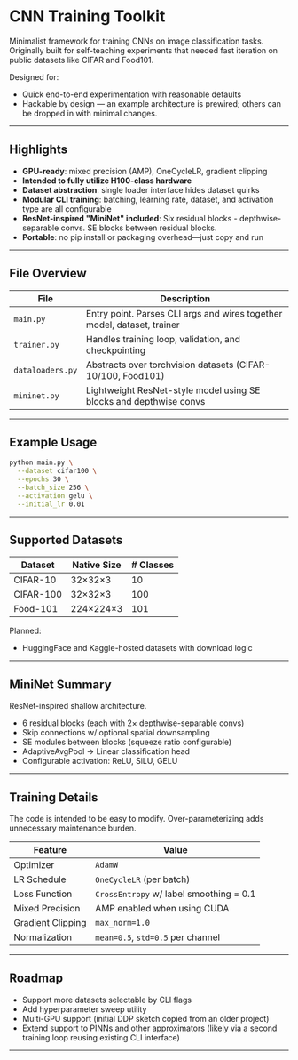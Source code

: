 
# CNN Training Toolkit

Minimalist framework for training CNNs on image classification tasks. Originally built for self-teaching experiments that needed fast iteration on public datasets like CIFAR and Food101.

Designed for:
- Quick end-to-end experimentation with reasonable defaults
- Hackable by design — an example architecture is prewired; others can be dropped in with minimal changes.

---

## Highlights


- **GPU-ready**: mixed precision (AMP), OneCycleLR, gradient clipping
- **Intended to fully utilize H100-class hardware**  
- **Dataset abstraction**: single loader interface hides dataset quirks  
- **Modular CLI training**: batching, learning rate, dataset, and activation type are all configurable  
- **ResNet-inspired "MiniNet" included**: Six residual blocks - depthwise-separable convs. SE blocks between residual blocks.
- **Portable**: no pip install or packaging overhead—just copy and run

---

## File Overview

| File | Description |
|------|-------------|
| `main.py` | Entry point. Parses CLI args and wires together model, dataset, trainer |
| `trainer.py` | Handles training loop, validation, and checkpointing |
| `dataloaders.py` | Abstracts over torchvision datasets (CIFAR-10/100, Food101) |
| `mininet.py` | Lightweight ResNet-style model using SE blocks and depthwise convs |

---

## Example Usage

```bash
python main.py \
  --dataset cifar100 \
  --epochs 30 \
  --batch_size 256 \
  --activation gelu \
  --initial_lr 0.01
```

---

## Supported Datasets

| Dataset   | Native Size | # Classes |
|-----------|-------------|-----------|
| CIFAR-10  | 32×32×3     | 10        |
| CIFAR-100 | 32×32×3     | 100       |
| Food-101  | 224×224×3   | 101       |

Planned:  
- HuggingFace and Kaggle-hosted datasets with download logic

---

## MiniNet Summary

ResNet-inspired shallow architecture.
- 6 residual blocks (each with 2× depthwise-separable convs)
- Skip connections w/ optional spatial downsampling
- SE modules between blocks (squeeze ratio configurable)
- AdaptiveAvgPool → Linear classification head
- Configurable activation: ReLU, SiLU, GELU

---

## Training Details

The code is intended to be easy to modify. Over-parameterizing adds unnecessary maintenance burden.

| Feature         | Value                    |
|----------------|--------------------------|
| Optimizer       | `AdamW`                 |
| LR Schedule     | `OneCycleLR` (per batch)|
| Loss Function   | `CrossEntropy` w/ label smoothing = 0.1 |
| Mixed Precision | AMP enabled when using CUDA |
| Gradient Clipping | `max_norm=1.0`        |
| Normalization   | `mean=0.5`, `std=0.5` per channel |

---

## Roadmap

- Support more datasets selectable by CLI flags
- Add hyperparameter sweep utility  
- Multi-GPU support (initial DDP sketch copied from an older project)
- Extend support to PINNs and other approximators (likely via a second training loop reusing existing CLI interface)
---
